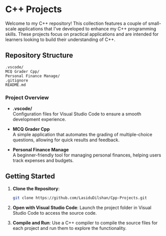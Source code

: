 # C++ Projects

Welcome to my C++ repository! This collection features a couple of small-scale applications that I’ve developed to enhance my C++ programming skills. These projects focus on practical applications and are intended for learners looking to build their understanding of C++.

## Repository Structure

```plaintext
.vscode/
MCQ Grader Cpp/
Personal Finance Manage/
.gitignore
README.md
```

### Project Overview

- **.vscode/**  
  Configuration files for Visual Studio Code to ensure a smooth development experience.

- **MCQ Grader Cpp**  
  A simple application that automates the grading of multiple-choice questions, allowing for quick results and feedback.

- **Personal Finance Manage**  
  A beginner-friendly tool for managing personal finances, helping users track expenses and budgets.

## Getting Started

1. **Clone the Repository**:
   ```bash
   git clone https://github.com/LasiduDilshan/Cpp-Projects.git
   ```
2. **Open with Visual Studio Code**: Launch the project folder in Visual Studio Code to access the source code.

3. **Compile and Run**: Use a C++ compiler to compile the source files for each project and run them to explore the functionality.
